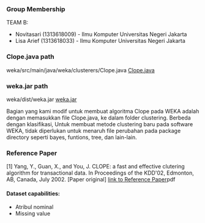 ### Group Membership
TEAM B:
- Novitasari (1313618009) - Ilmu Komputer Universitas Negeri Jakarta
- Lisa Arief (1313618033) - Ilmu Komputer Universitas Negeri Jakarta

### Clope.java path
weka/src/main/java/weka/clusterers/Clope.java
[Clope.java](link)

### weka.jar path
weka/dist/weka.jar
[weka.jar](link)

Bagian yang kami modif untuk membuat algoritma Clope pada WEKA adalah dengan memasukkan file Clope.java, ke dalam folder clustering. Berbeda dengan klasifikasi, Untuk membuat metode clustering baru pada software WEKA, tidak diperlukan untuk menaruh file perubahan pada package directory seperti bayes, funtions, tree, dan lain-lain.

### Reference Paper
[1] Yang, Y., Guan, X., and You, J. CLOPE: a fast and effective clutering algorithm for transactional data. In Proceedings of the KDD'02, Edmonton, AB, Canada, July 2002. [Paper original]
[link to Reference Paper](https://github.com/novitasari353/Clope/blob/main/CLOPE.pdf)pdf

#### Dataset capabilities:
- Atribul nominal
- Missing value
